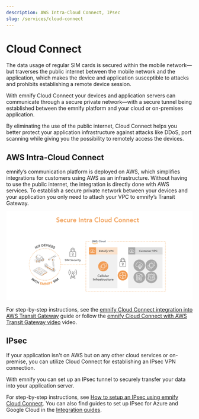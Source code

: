 ```yaml
---
description: AWS Intra-Cloud Connect, IPsec
slug: /services/cloud-connect
---
```


# Cloud Connect

The data usage of regular SIM cards is secured within the mobile network—but traverses the public internet between the mobile network and the application, which makes the device and application susceptible to attacks and prohibits establishing a remote device session.

With emnify Cloud Connect your devices and application servers can communicate through a secure private network—with a secure tunnel being established between the emnify platform and your cloud or on-premises application.

By eliminating the use of the public internet, Cloud Connect helps you better protect your application infrastructure against attacks like DDoS, port scanning while giving you the possibility to remotely access the devices.

## AWS Intra-Cloud Connect

emnify’s communication platform is deployed on AWS, which simplifies integrations for customers using AWS as an infrastructure.
Without having to use the public internet, the integration is directly done with AWS services.
To establish a secure private network between your devices and your application you only need to attach your VPC to emnify’s Transit Gateway.

![emnify Cloud Connect with AWS Transit gateway](assets/tgw.png)

For step-by-step instructions, see the [emnify Cloud Connect integration into AWS Transit Gateway](https://www.emnify.com/en/developer-hub/emnify-cloud-connect-into-aws-transit-gateway) guide or follow the [emnify Cloud Connect with AWS Transit Gateway video](https://www.youtube.com/watch?v=Orb3Kvd9pZg) video.

## IPsec

If your application isn't on AWS but on any other cloud services or on-premise, you can utilize Cloud Connect for establishing an IPsec VPN connection.

With emnify you can set up an IPsec tunnel to securely transfer your data into your application server.

For step-by-step instructions, see [How to setup an IPsec using emnify Cloud Connect](https://www.emnify.com/en/developer-hub/how-to-setup-an-ipsec-using-emnify-cloudconnect).
You can also find guides to set up IPsec for Azure and Google Cloud in the [Integration guides](/integration-guides).
